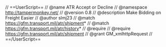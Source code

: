 // ==UserScript==
// @name ATR Accept or Decline
// @namespace http://tampermonkey.net/
// @version 0.8
// @description Make Bidding on Freight Easier
// @author slmj23
// @match https://gfm.transport.mil/atr/shipment*
// @match https://gfm.transport.mil/atr/history*
// @require 
// @require https://gfm.transport.mil/atr/shipment
// @grant GM_xmlhttpRequest
// ==/UserScript==
